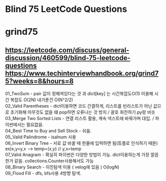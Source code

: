 # Blind 75 LeetCode Questions
# grind75
https://leetcode.com/discuss/general-discussion/460599/blind-75-leetcode-questions  
https://www.techinterviewhandbook.org/grind75?weeks=8&hours=8  
---
01_TwoSum - pair 값이 정해져있다는 것 과 dict[key] 는 시간복잡도O(1) 이용해 시간 복잡도 O(2N) 내가푼건 O(N^2/2)  
02_Valid Parentheses - dict이용하면 코드 간결하게, 리스트를 빈리스트가 아닌 값으로 초기화해 아무것도 없을 떄 pop하면 오류나는 것 방지  / 괄호 회전하기.py랑 비슷  
03_Merge Two Sorted Lists -  연결 리스트 활용, 계속 넥스트에 바꿔가며 대입. / 파이썬에서는 필요없음.  
04_Best Time to Buy and Sell Stock - 쉬움.  
05_Valid Palindrome - isalnum 사용  
06_Invert Binary Tree - 서로 값 바꿀 때 한줄에 입력하면 됨(튜플로 인식하기 때문) ex)x,y=y,x --> temp=(x,y) // y,x=temp  
07_Valid Anagram - 확실히 파이썬은 다양한 방법이 가능. dict이용하는게 가장 깔끔한거 같음. collections.Counter사용해서도 가능  
08_Binary Search - 이진탐색 이용 ( velog에 있음 ) O(logN)  
09_Flood Fill - dfs, bfs사용 4방향 탐색.  